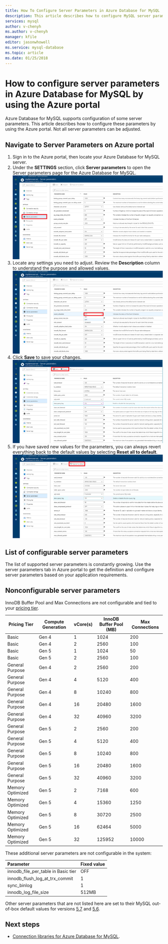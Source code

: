 ```yaml
---
title: How To Configure Server Parameters in Azure Database for MySQL | Microsoft Docs
description: This article describes how to configure MySQL server parameters in Azure Database for MySQL using the Azure portal.
services: mysql
author: v-chenyh
ms.author: v-chenyh
manager: kfile
editor: jasonwhowell
ms.service: mysql-database
ms.topic: article
ms.date: 01/25/2018
---
```


# How to configure server parameters in Azure Database for MySQL by using the Azure portal

Azure Database for MySQL supports configuration of some server parameters. This article describes how to configure these parameters by using the Azure portal. Not all server parameters can be adjusted. 

## Navigate to Server Parameters on Azure portal
1. Sign in to the Azure portal, then locate your Azure Database for MySQL server.
2. Under the **SETTINGS** section, click **Server parameters** to open the 
Server parameters page for the Azure Database for MySQL.
![Azure portal server parameters page](./media/howto-server-parameters/auzre-portal-server-parameters.png)
3. Locate any settings you need to adjust. Review the **Description** column to understand the purpose and allowed values. 
![Enumerate drop down](./media/howto-server-parameters/3-toggle_parameter.png)
4. Click  **Save** to save your changes.
![Save or Discard changes](./media/howto-server-parameters/4-save_parameters.png)
5. If you have saved new values for the parameters, you can always revert everything back to the default values by selecting **Reset all to default**.
![Reset all to default](./media/howto-server-parameters/5-reset_parameters.png)


## List of configurable server parameters

The list of supported server parameters is constantly growing. Use the server parameters tab in Azure portal to get the definition and configure server parameters based on your application requirements. 

## Nonconfigurable server parameters
InnoDB Buffer Pool and Max Connections are not configurable and tied to your [pricing tier](concepts-service-tiers.md). 

|**Pricing Tier**| **Compute Generation**|**vCore(s)**|**InnoDB Buffer Pool (MB)**| **Max Connections**|
|---|---|---|---|--|
|Basic| Gen 4| 1| 1024| 200 |
|Basic| Gen 4| 2| 2560| 100 |
|Basic| Gen 5| 1| 1024| 50 |
|Basic| Gen 5| 2| 2560| 100 |
|General Purpose| Gen 4| 2| 2560| 200|
|General Purpose| Gen 4| 4| 5120| 400|
|General Purpose| Gen 4| 8| 10240| 800|
|General Purpose| Gen 4| 16| 20480| 1600|
|General Purpose| Gen 4| 32| 40960| 3200|
|General Purpose| Gen 5| 2| 2560| 200|
|General Purpose| Gen 5| 4| 5120| 400|
|General Purpose| Gen 5| 8| 10240| 800|
|General Purpose| Gen 5| 16| 20480| 1600|
|General Purpose| Gen 5| 32| 40960| 3200|
|Memory Optimized| Gen 5| 2| 7168| 600|
|Memory Optimized| Gen 5| 4| 15360| 1250|
|Memory Optimized| Gen 5| 8| 30720| 2500|
|Memory Optimized| Gen 5| 16| 62464| 5000|
|Memory Optimized| Gen 5| 32| 125952| 10000| 

These additional server parameters are not configurable in the system:

|**Parameter**|**Fixed value**|
| :------------------------ | :-------- |
|innodb_file_per_table in Basic tier|OFF|
|innodb_flush_log_at_trx_commit|1|
|sync_binlog|1|
|innodb_log_file_size|512MB|

Other server parameters that are not listed here are set to their MySQL out-of-box default values for versions [5.7](https://dev.mysql.com/doc/refman/5.7/en/innodb-parameters.html) and [5.6](https://dev.mysql.com/doc/refman/5.6/en/innodb-parameters.html).

## Next steps
- [Connection libraries for Azure Database for MySQL](concepts-connection-libraries.md).
